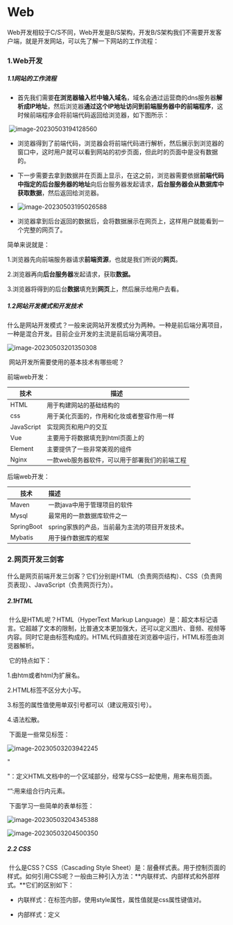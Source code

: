 # Web

​		Web开发相较于C/S不同，Web开发是B/S架构，开发B/S架构我们不需要开发客户端，就是开发网站，可以先了解一下网站的工作流程：

### 1.Web开发

##### 1.1网站的工作流程

+ 首先我们需要**在浏览器输入栏中输入域名**，域名会通过运营商的dns服务器**解析成IP地址**，然后浏览器**通过这个IP地址访问到前端服务器中的前端程序**，这时候前端程序会将前端代码返回给浏览器，如下图所示：

​		![image-20230503194128560](http://typora-img-zhangle.superaiclub.com/javaStudyImg/image-20230503194128560.png)

+ 浏览器得到了前端代码，浏览器会将前端代码进行解析，然后展示到浏览器的窗口中，这时用户就可以看到网站的初步页面，但此时的页面中是没有数据的。

+ 下一步需要去拿到数据并在页面上显示，在这之前，浏览器需要依据**前端代码中指定的后台服务器的地址**向后台服务器发起请求，**后台服务器会从数据库中获取数据**，然后返回给浏览器。
+ ![image-20230503195026588](http://typora-img-zhangle.superaiclub.com/javaStudyImg/image-20230503195026588.png)
+ 浏览器拿到后台返回的数据后，会将数据展示在网页上，这样用户就能看到一个完整的网页了。

简单来说就是：

1.浏览器先向前端服务器请求**前端资源**，也就是我们所说的**网页**。

2.浏览器再向**后台服务器**发起请求，获取**数据。**

3.浏览器将得到的后台**数据**填充到**网页**上，然后展示给用户去看。

##### 1.2网站开发模式和开发技术

​		什么是网站开发模式？一般来说网站开发模式分为两种。一种是前后端分离项目，一种是混合开发。目前企业开发的主流是前后端分离项目。

![image-20230503201350308](http://typora-img-zhangle.superaiclub.com/javaStudyImg/image-20230503201350308.png)

​		网站开发所需要使用的基本技术有哪些呢？

前端web开发：

| 技术       | 描述                                          |
| ---------- | --------------------------------------------- |
| HTML       | 用于构建网站的基础结构的                      |
| css        | 用于美化页面的，作用和化妆或者整容作用一样    |
| JavaScript | 实现网页和用户的交互                          |
| Vue        | 主要用于将数据填充到html页面上的              |
| Element    | 主要提供了一些非常美观的组件                  |
| Nginx      | 一款web服务器软件，可以用于部署我们的前端工程 |

后端web开发：

| 技术       | 描述                                           |
| ---------- | :--------------------------------------------- |
| Maven      | 一款java中用于管理项目的软件                   |
| Mysql      | 最常用的一款数据库软件之一                     |
| SpringBoot | spring家族的产品，当前最为主流的项目开发技术。 |
| Mybatis    | 用于操作数据库的框架                           |

### 2.网页开发三剑客

​		什么是网页前端开发三剑客？它们分别是HTML（负责网页结构）、CSS（负责网页表现）、JavaScript（负责网页行为）。

##### 2.1HTML

​		什么是HTML呢？HTML（HyperText Markup Language）是：超文本标记语言。它超越了文本的限制，比普通文本更加强大，还可以定义图片、音频、视频等内容。同时它是由标签构成的。HTML代码直接在浏览器中运行，HTML标签由浏览器解析。

​		它的特点如下：

1.由htm或者html为扩展名。

2.HTML标签不区分大小写。

3.标签的属性值使用单双引号都可以（建议用双引号）。

4.语法松散。

​		下面是一些常见标签：

![image-20230503203942245](http://typora-img-zhangle.superaiclub.com/javaStudyImg/image-20230503203942245.png)

"<div>"：定义HTML文档中的一个区域部分，经常与CSS一起使用，用来布局页面。

“<span>”:用来组合行内元素。

​		下面学习一些简单的表单标签：

![image-20230503204345388](http://typora-img-zhangle.superaiclub.com/javaStudyImg/image-20230503204345388.png)

![image-20230503204500350](http://typora-img-zhangle.superaiclub.com/javaStudyImg/image-20230503204500350.png)

##### 2.2 CSS

​		什么是CSS？CSS（Cascading Style Sheet）是：层叠样式表。用于控制页面的样式。如何引用CSS呢？一般由三种引入方法：**内联样式、内部样式和外部样式。**它们的区别如下：

+ 内联样式：在标签内部，使用style属性，属性值就是css属性键值对。

+ 内部样式：定义<style>标签，在标签内部定义css样式。

+ 外部样式：定义<link>标签，引入外部的css文件。

![image-20230503204954425](http://typora-img-zhangle.superaiclub.com/javaStudyImg/image-20230503204954425.png)

​		那么什么又是CSS选择器呢？这是选取需设置样式的元素。选择器也有三种，它们分别是元素选择器，id选择器和类选择器。其实这三种选择器的优先级是：**元素选择器>类选择器>id选择器**，它们的格式如下：

![image-20230503205554212](http://typora-img-zhangle.superaiclub.com/javaStudyImg/image-20230503205554212.png)

##### 2.3 JavaScript

​		什么是JavaScript? JS（简称）是一门跨平台、面向对象的脚本语言。它是用来控制网页行为的，它可以使网页进行交互。需要注意的是，**JavaScript 和 Java 是完全不同的语言，不论是概念还是设计。但是基础语法类似。**

​		JS的引入方式有两种，分别是内部脚本和外部脚本，特点如下：

+ 内部脚本将JS定义在HTML页面中，JavaScript代码必须位于<script></script>标签内，在HTML文档中，可以在任意位置放置任意数量的<script>标签，一般会将脚本置于<body>元素的底部，可改善网页显示速度。

+ 外部脚本就是将JS代码定义在外部JS文件中，然后引入HTML页面中。外部JS文件中，只包含JS代码，不包含<script>标签，**并且<script>标签不能自闭合。**

​		JavaScript与Java的书写语法基本相同，不同的地方在于JS代码每行结尾的分号可有可无（但建议加上）。JS有三种输出的方式可以用作在网页中输出语句。

![image-20230503211225352](http://typora-img-zhangle.superaiclub.com/javaStudyImg/image-20230503211225352.png)

​		JS中的变量，JavaScript是一门**弱类型语言**，**所以变量可以存放不同类型的值**，JS用**var**关键字来声明变量。

```html
var a = 20;
a = "张三";
```

变量名要遵守一下规则：

1.组成字符可以是任何字母、数字、下划线（_）或美元符号（$）。

2.数字不能开头。

3.建议使用驼峰命名。

​		**注意：**lECMAScript 6新增了let关键字来定义变量。它的用法类似于 var，但是所声明的变量，只在let关键字所在的代码块内有效，且不允许重复声明。lECMAScript 6新增了 const 关键字，用来声明一个只读的常量。一旦声明，常量的值就不能改变。

JavaScript中分为：**原始类型**和**引用类型。**

![image-20230503211912172](http://typora-img-zhangle.superaiclub.com/javaStudyImg/image-20230503211912172.png)

可以使用typeof运算符来获取数据类型：

```html
var a = 20;
alert(typeof  a);
```

JavaScript中的运算符和Java基本相同，不同的是多了一个”===“运算符，注意===运算符不会进行类型转换，而==运算符会进行类型转换。

![image-20230503212415598](http://typora-img-zhangle.superaiclub.com/javaStudyImg/image-20230503212415598.png)

### 3. JavaScript基本对象（二）

##### 3.1 JS函数

​		什么是JavaScript函数？JS中的函数被设计为可以执行特定任务的代码块，通过关键字function来定义，有两种定义函数的语法：

+ **第一种定义格式**

```js
function 函数名(参数1,参数2..){
    要执行的代码
}
```

**注意：**因为JS是弱数据类型的语言，所以它的函数中的形参，可以不需要声明数据类型；还有返回值也不需要声明类型，直接return就行。上述的只是定义函数，函数需要被调用才能执行，示例如下：

```js
		//第一种构造函数方法
        function add(a, b) {
            return a + b;
        }
		//调用函数
        var result = add(50, 30);
        alert(result);//浏览器弹框内容为80
```

+ **第二种定义格式**

```js
var functionName = function (参数1,参数2..){   
	//要执行的代码
}
```

```js
 		//第二种构造函数方法
        var add2 = function(a, b) {
            return a + b;
        }
        //调用函数
        const result2 = add2(55, 185);
        alert(result2);//弹框内容为240
```

​		如果我们在调用函数时，在参数后面再添加两个数，会发生什么呢？

```js
var result = add(10,20,30,40);//会发生什么？
```

​		用浏览器打开，发现没有错误，并且依然弹出30，这是为什么呢？因为在JavaScript中，**函数的调用只需要名称正确即可，不会管参数列表。**如上述案例，10传递给了变量a，20传递给了变量b,**30和40没有变量接受，但是不影响函数的正常调用。**

##### 3.2 JS对象

​		如果在学习使用JS时，有不懂的地方，可以打开[W3school在线学习文档](https://w0ww.w3school.com.cn/)，在里面学习。那么JS对象有哪些呢？JS对象在分类上可以分为3大类：基本对象、BOM对象（浏览器对象模型）、DOM（标签元素对象模型）三类。

基本对象包括：

![image-20230505110322820](http://typora-img-zhangle.superaiclub.com/javaStudyImg/image-20230505110322820.png)

BOM对象,主要是和浏览器相关的几个对象：

![image-20230505110522393](http://typora-img-zhangle.superaiclub.com/javaStudyImg/image-20230505110522393.png)

DOM对象，JavaScript中将html的每一个标签都封装成一个对象：

![image-20230505110538094](http://typora-img-zhangle.superaiclub.com/javaStudyImg/image-20230505110538094.png)

+ **基本对象–Array**

​		Array对象能用来定义数组，数组的定义有两种格式：

```js
//第一种
var 变量名 = new Array(元素列表); // var arr = new Array(1,2,3,4,);

//第二种
var 变量名 = [ 元素列表 ]; // var arr = [1,2,3,4];
```

JS和Java一样通过数组索引来获取数组中的元素，但和Java不同的是，JS中的数组是（**伪数组**），它相当于java中的集合，**数组中可以存储任意数据类型的值**，如下代码在浏览器中控制台输出的结果：

```js
var arr = [1, 2, 3, 4, 5];
arr[8] = true;
arr[12] = "你好";
console.log(arr)
```

![image-20230505112447300](笔记图片/image-20230505112447300.png)

​		Array作为一个对象，那么对象肯定是有属性和方法的，下面介绍一下Array的一些属性和方法，只需要留意一些常用的属性和方法：

属性：

| 属性   | 描述                         |
| :----- | :--------------------------- |
| length | 设置或返回数组中元素的数量。 |

方法：

| 方法方法  | 描述                                             |
| :-------- | :----------------------------------------------- |
| forEach() | 遍历数组中的每个有值得元素，并调用一次传入的函数 |
| push()    | 将新元素添加到数组的末尾，并返回新的长度         |
| splice()  | 从数组中删除元素                                 |

​		forEach()函数是用来遍历的，且forEach遍历时指挥遍历有值的元素，没有值的元素是不会输出的。使用这个方法需要传递一个函数，函数的形参就是遍历数组时的值，下面是修改前的遍历代码：

```js
//e是形参，接受的是数组遍历时的值
arr.forEach(function(e){
     console.log(e);
})
//ES6之后，引入了箭头函数的写法，类似Java中的lambda表达式
arr.forEach((e) => {
     console.log(e);
}) 
```

​		push（）函数用于向数组的末尾添加元素，并且返回添加后数组的长度。

​		splice()函数用来删除数组中的元素，函数中填入2个参数。splice（参数1：表示从哪个索引位置删除，参数2：表示删除元素的个数。

+ **基本对象–String对象**

​		String对象的创建方式有两种：

```js
//方式一  
var 变量名 = new String("…") ; // var str = new String("你好");
 //方式二
var 变量名 = "…" ; //var str = "你好";
```

​		当然String对象也提供了一些常用的属性和方法，如下表格式所示：

属性：

| 属性   | 描述               |
| ------ | ------------------ |
| length | 返回字符串的长度。 |

方法：

| 方法        | 描述                                     |
| ----------- | ---------------------------------------- |
| charAt()    | 返回在指定位置的字符。                   |
| indexOf()   | 检索字符串。                             |
| trim()      | 去除字符串两边的空格                     |
| substring() | 提取字符串中两个指定的索引号之间的字符。 |

​		解释上表方法的具体作用，length用于返回字符串的长度、charAt用于返回指定索引位置的字符，参数就是指定的索引、indexOf用于检索指定内容在字符串中的位置，参数就是指定的字符串、trim用于去除字符串两边的空格、substring用于截取字符串，它有两个参数，substring（参数1：表示从那个索引位置（包含）开始截取，参数2：表示到那个索引位置（不包含）结束）

+ **基本对象–JSON对象**

  在JavaScript中自定义对象特别简单，它的语法格式如下：

```js
var 对象名 = {
    属性名1: 属性值1, 
    属性名2: 属性值2,
    属性名3: 属性值3,
    函数名称: function(形参列表){}
};
```

​		我们可以通过“对象名.属性名”来调用属性；或者通过“对象名.函数名”调用函数。下面我们在JavaScript中自定义一个对象并且在控制台输出它的属性和函数：

```js
<script>
    //自定义对象
    var user = {
        name: "Tom",
        age: 10,
        gender: "male",
        eat: function(){
             console.log("用膳~");
         }
    }

    console.log(user.name);
    user.eat();
<script>
```

![image-20230505142549365](笔记图片/image-20230505142549365.png)

​		那什么是JSON对象？JSON对象：**J**ava**S**cript **O**bject **N**otation，JavaScript对象标记法。是通过JavaScript标记法书写的文本。格式需要注意**key必须使用引号并且是双引号标记，value可以是任意数据类型。**其格式如下：

```js
{	//注意key必须要用双引号包裹，用单引号则会解析错误
    "key":value,
    "key":value,
    "key":value
}
```

​		那么用JSON这种数据格式存储数据有什么用呢？**它经常用来作为前后台交互的数据载体**，那为什么不用XML格式来进行传输数据呢？因为**XML格式传输数据有一些缺点**：1、标签需要编写双份，占用带宽，浪费资源2、解析繁琐。

​		现在新建一个html文件，再新建一个js脚本文件，将其引入到html中，在js中用JSON格式创建一个对象，输出这个对象的名字，看一下会发生什么。

```js
var JSONstr = '{ "name": "张三", "age": 22, "address": "深圳", "weight": "62" }';
alert(JSONstr.name);
```

![image-20230505145312470](笔记图片/image-20230505145312470.png)

​		为什么会显示名字未定义？**因为上述是一个json字符串，不是json对象，所以需要借助下面函数来进行json字符串和json对象的转换。**

```js
var Object = JSON.parse(JSONstr);
alert(Object.name);
```

![image-20230505145700797](笔记图片/image-20230505145700797.png)

​		同样我们可以通过stringify（）函数将json对象再次转换成字符串，代码如下：

```js
alert(JSON.stringify(Object));
```

![image-20230505145903891](笔记图片/image-20230505145903891.png)

+ **BOM对象**

​		什么是BOM对象？BOM的全称是**B**rowser **O**bject **M**odel,翻译过来是浏览器对象模型。也就是JavaScript将浏览器的各个组成部分封装成了对象。方便我们操作浏览器的部分功能，可以通过操作BOM对象的相关属性或者函数来完成。例如：现在需要将浏览器的地址改为`http://www.baidu.com`,就可以通过BOM中提供的location对象的href属性来完成，代码如下：`location.href='http://www.baidu.com'`

BOM中提供了五个对象：

| 对象名称  | 描述           |
| :-------- | :------------- |
| Window    | 浏览器窗口对象 |
| Navigator | 浏览器对象     |
| Screen    | 屏幕对象       |
| History   | 历史记录对象   |
| Location  | 地址栏对象     |

​		上面这五个对象对应的关系如下图所示：

![image-20230505150517308](笔记图片/image-20230505150517308.png)

* BOM–Window对象

​		window对象指的是浏览器窗口对象，是JavaScript的全部对象，所以对于window对象，我们可以直接使用，并且对于window对象的方法和属性，是可以省略window.例如：我们之前学习的alert()函数其实是属于window对象的,其完整的代码如下：

```js
window.alert('hello');//window.可以省略，如下
alert("hello");
```

​		所以对于window对象的属性和方法，一般都是采用简写的方式。window提供了很多属性和方法，下表列出了常用属性和方法.

window对象提供了获取其他BOM对象的属性：

| 属性      | 描述                  |
| --------- | --------------------- |
| history   | 用于获取history对象   |
| location  | 用于获取location对象  |
| Navigator | 用于获取Navigator对象 |
| Screen    | 用于获取Screen对象    |

​		也就是说我们要使用location对象，只需要通过代码`window.location`或者简写`location`即可使用

window也提供了一些常用的函数，如下表格所示：

| 函数          | 描述                                               |
| ------------- | -------------------------------------------------- |
| alert()       | 显示带有一段消息和一个确认按钮的警告框。           |
| comfirm()     | 显示带有一段消息以及确认按钮和取消按钮的对话框。   |
| setInterval() | 按照指定的周期（以毫秒计）来调用函数或计算表达式。 |
| setTimeout()  | 在指定的毫秒数后调用函数或计算表达式。             |

​		comfirm（）相较于alert（），它多了一个确认按钮和取消按钮，并且当用户点击确认时，会返回true；当用户点击取消时会返回false，利用返回值可以决定页面的后续操作。

​		**setInterval(fn,毫秒值)**：定时器，用于周期性的执行某个功能，并且是**循环执行**。该函数需要传递2个参数：

1、fn:函数，需要周期性执行的功能代码。

2、毫秒值：间隔时间。

代码如下：

~~~js
//定时器 - setInterval -- 周期性的执行某一个函数
var i = 0;
setInterval(function(){
     i++;
     console.log("定时器执行了"+i+"次");
},2000);
~~~

​		刷新页面，浏览器每个一段时间都会在控制台输出，结果如下：

![image-20230505154910849](笔记图片/image-20230505154910849.png) 

​		**setTimeout(fn,毫秒值)** ：定时器，只会在一段时间后**执行一次功能**。参数和上述setInterval一致。代码如下：

~~~js
//定时器 - setTimeout -- 延迟指定时间执行一次 
setTimeout(function(){
	alert("JS");
},3000);
~~~

浏览器打开，3s后弹框，关闭弹框，就再也不会弹框了。

* BOM–Navigator对象
* BOM–Screen对象
* BOM–History对象
* BOM–Location对象

​		location是指代浏览器的地址栏对象，这个对象一般常用的是href属性，用于获取或者设置浏览器的地址信息，添加如下代码：

~~~js
//获取浏览器地址栏信息
alert(location.href);
//设置浏览器地址栏信息
location.href = "https://www.baidu.com";
~~~

浏览器效果如下：首先弹框展示浏览器地址栏信息，关闭弹框后会跳转到百度首页。

+ **DOM对象**

​		什么是DOM对象？DOM对象全称是**D**ocument **O**bject **M**odel 文档对象模型。也就是 JavaScript 将 HTML 文档的各个组成部分封装为对象。DOM和XML类似的点在于读取时需要解析，XML文档中的标签需要自己写代码解析，而HTML文档由浏览器解析，封装的对象如下：

- Document：整个文档对象
- Element：元素对象
- Attribute：属性对象
- Text：文本对象
- Comment：注释对象

如下图，左边是 HTML 文档内容，右边是 DOM 树，学习DOM技术有什么用呢？主要作用有1.改变 HTML 元素的内容。2.改变 HTML 元素的样式（CSS）。3.对 HTML DOM 事件作出反应。4.添加和删除 HTML 元素。

![image-20230505154904670](笔记图片/image-20230505154904670.png)

​		上面了解到了DOM的作用时通过修改HTML元素的内容和样式来实现页面的动态效果，那么操作DOM对象的前提是要获取到元素对象，再进行操作。那么我们应该如何拿到标签对象呢？又应该如何去操作标签对象的属性呢？

​		**HTML中的Element对象可以通过Document对象获取，而Document对象是通过window对象获取的。**document对象提供的用于获取Element元素对象的api如下表所示：

| 函数                              | 描述                                     |
| --------------------------------- | ---------------------------------------- |
| document.getElementById()         | 根据id属性值获取，返回单个Element对象    |
| document.getElementsByTagName()   | 根据标签名称获取，返回Element对象数组    |
| document.getElementsByName()      | 根据name属性值获取，返回Element对象数组  |
| document.getElementsByClassName() | 根据class属性值获取，返回Element对象数组 |

​		OK，现在我们拿到了对象或者对象数组，应该如何操作呢？通过查询文档资料，可以得知需要用到div标签对象的innerHTML属性来修改标签的内容。如果有多个div标签的话，则通过索引确定对应的标签，以修改内容，举个例子：

```js
var divs = document.getElementsByClassName('cls');
var div1 = divs[0];

div1.innerHTML = "ojbk";
```

##### 3.3DOM案例

​		现在有一些需求，要求利用DOM来实现：

1.点亮灯泡（获取图片标签，切换图片）

2.将所有的div标签的标签体内容后面加上：（红色）very good  （获取div标签，在后面加上新内容）

3.使所有的复选框呈现被选中的状态（获取复选框对象，设置checked为true）

```html
<!DOCTYPE html>
<html lang="en">
<head>
    <meta charset="UTF-8">
    <meta http-equiv="X-UA-Compatible" content="IE=edge">
    <meta name="viewport" content="width=device-width, initial-scale=1.0">
    <title>JS-对象-DOM-案例</title>
</head>

<body>
    <img id="h1" src="img/off.gif">  <br><br>

    <div class="cls">传智教育</div>   <br>
    <div class="cls">黑马程序员</div>  <br>

    <input type="checkbox" name="hobby"> 电影
    <input type="checkbox" name="hobby"> 旅游
    <input type="checkbox" name="hobby"> 游戏
</body>

<script>
    //1. 点亮灯泡 : src 属性值
    var img = document.getElementById('h1');
    img.src = "img/on.gif";


    //2. 将所有div标签的内容后面加上: very good (红色字体) -- <font color='red'></font>
    var divs = document.getElementsByTagName('div');
    for (let i = 0; i < divs.length; i++) {
        const div = divs[i];
        div.innerHTML += "<font color='red'>very good</font>"; 
    }


    // //3. 使所有的复选框呈现选中状态
    var ins = document.getElementsByName('hobby');
    for (let i = 0; i < ins.length; i++) {
        const check = ins[i];
        check.checked = true;//选中
    }

</script>
</html>
```

##### 3.4 JavaScript事件

​		如下图所示的百度注册页面，当用户输入完内容，百度可以自动提示用户名已经存在还是可以使用。那么百度是怎么知道用户名输入完了呢？这就需要用到JavaScript中的事件了。

![image-20230505163545897](笔记图片/image-20230505163545897.png) 

​		什么是事件呢？HTML事件是发生在HTML元素上的 “事情”，例如：

- 按钮被点击
- 鼠标移到元素上
- 输入框失去焦点
- ........

​		而我们可以给这些事件绑定函数，当事件触发时，可以自动的完成对应的功能。这就是**事件监听**。例如：对于百度注册页面，我们给用户名输入框的失去焦点事件绑定函数，当我们用户输入完内容，在标签外点击了鼠标，对于用户名输入框来说，失去焦点，然后执行绑定的函数，函数进行用户名内容的校验等操作。JavaScript事件是js非常重要的一部分，接下来我们进行事件的学习。那么我们对于JavaScript事件需要学习哪些内容呢？我们得知道有哪些常用事件，然后我们得学会如何给事件绑定函数。所以主要围绕两点来学习：

- 事件绑定
- 常用事件

​		在JS中，对于事件的绑定，有两种方式：

1.通过html标签中的事件属性进行绑定

- 例如一个按钮，我们对于按钮可以绑定单机事件，可以借助标签的onclick属性，属性值指向一个函数。

  示例如下：

  ~~~html
  <input type="button" id="btn1" value="事件绑定1" onclick="on()">
  ~~~

  onclick绑定了on函数，但还没有on函数，所以需要创建该函数，代码如下：

  ~~~html
  <script>
      function on(){
          alert("按钮1被点击了...");
      }
  </script>
  ~~~

  浏览器打开，然后点击按钮，弹框如下：

  ![image-20230505164021678](笔记图片/image-20230505164021678.png) 

  

- 方式2：通过DOM中Element元素的事件属性进行绑定

  html中的标签被加载成element对象，所以也可以通过element对象的属性来操作标签的属性。此时我们再次添加一个按钮，代码如下：

  ~~~html
  <input type="button" id="btn2" value="事件绑定2">
  ~~~

  可以先通过id属性获取按钮对象，然后操作对象的onclick属性来绑定事件，代码如下：

  ~~~js
  document.getElementById('btn2').onclick = function(){
      alert("按钮2被点击了...");
  }
  ~~~

  浏览器刷新页面，点击第二个按钮，弹框如下：

  ![image-20230505164027034](笔记图片/image-20230505164027034.png) 

**需要注意的是：事件绑定的函数，只有在事件被触发时，函数才会被调用。**

​		在JS中有许多事件，上面的onclick只是最常见的事件之一，哪还有哪些常用的事件呢？如下：

| 事件属性名  | 说明                     |
| ----------- | ------------------------ |
| onclick     | 鼠标单击事件             |
| onblur      | 元素失去焦点             |
| onfocus     | 元素获得焦点             |
| onload      | 某个页面或图像被完成加载 |
| onsubmit    | 当表单提交时触发该事件   |
| onmouseover | 鼠标被移到某元素之上     |
| onmouseout  | 鼠标从某元素移开         |

##### 3.5DOM案例增强

现在需求如下：

1. 点击 “点亮”按钮 点亮灯泡，点击“熄灭”按钮 熄灭灯泡。
2. 输入框鼠标聚焦后，展示小写；鼠标离焦后，展示大写。
3. 点击 “全选”按钮使所有的复选框呈现被选中的状态，点击 “反选”按钮使所有的复选框呈现取消勾选的状态。

代码如下：

```html
<!DOCTYPE html>
<html lang="en">
<head>
    <meta charset="UTF-8">
    <meta http-equiv="X-UA-Compatible" content="IE=edge">
    <meta name="viewport" content="width=device-width, initial-scale=1.0">
    <title>JS-事件-案例</title>
</head>
<body>

    <img id="light" src="img/off.gif"> <br>

    <input type="button" value="点亮" onclick="on()"> 
    <input type="button"  value="熄灭" onclick="off()">
    
    <br> <br>
    <input type="text" id="name" value="ITCAST" onfocus="lower()" onblur="upper()">
    <br> <br>

    <input type="checkbox" name="hobby"> 电影
    <input type="checkbox" name="hobby"> 旅游
    <input type="checkbox" name="hobby"> 游戏
    <br>
    <input type="button" value="全选" onclick="checkAll()"> 
    <input type="button" value="反选" onclick="reverse()">
</body>
<script>
    //1. 点击 "点亮" 按钮, 点亮灯泡; 点击 "熄灭" 按钮, 熄灭灯泡; -- onclick
    function on(){
        //a. 获取img元素对象
        var img = document.getElementById("light");

        //b. 设置src属性
        img.src = "img/on.gif";
    }

    function off(){
        //a. 获取img元素对象
        var img = document.getElementById("light");

        //b. 设置src属性
        img.src = "img/off.gif";
    }

    //2. 输入框聚焦后, 展示小写; 输入框离焦后, 展示大写; -- onfocus , onblur
    function lower(){//小写
        //a. 获取输入框元素对象
        var input = document.getElementById("name");

        //b. 将值转为小写
        input.value = input.value.toLowerCase();
    }

    function upper(){//大写
        //a. 获取输入框元素对象
        var input = document.getElementById("name");

        //b. 将值转为大写
        input.value = input.value.toUpperCase();
    }

    //3. 点击 "全选" 按钮使所有的复选框呈现选中状态 ; 点击 "反选" 按钮使所有的复选框呈现取消勾选的状态 ; -- onclick
    function checkAll(){
        //a. 获取所有复选框元素对象
        var hobbys = document.getElementsByName("hobby");

        //b. 设置选中状态
        for (let i = 0; i < hobbys.length; i++) {
            const element = hobbys[i];
            element.checked = true;
        }
    }
    
    function reverse(){
        //a. 获取所有复选框元素对象
        var hobbys = document.getElementsByName("hobby");

        //b. 设置未选中状态
        for (let i = 0; i < hobbys.length; i++) {
            const element = hobbys[i];
            element.checked = false;
        }
    }

</script>
</html>
```

### 4.Vue

​		什么是Vue？在了解Vue之前，需要引入一种叫做MVVM的前端开发思想，这种思想可以让开发者更加关注数据，而非数据绑定到视图这种机械化的操作。那么什么是MVVM思想呢？

**MVVM:其实是Model-View-ViewModel的缩写**，有3个单词，具体释义如下：

- Model: 数据模型，特指前端中通过请求从后台获取的数据
- View: 视图，用于展示数据的页面，可以理解成我们的html+css搭建的页面，但是没有数据
- ViewModel: 数据绑定到视图，负责将数据（Model）通过JavaScript的DOM技术，将数据展示到视图（View）上

如图所示就是MVVM开发思想的含义：

![image-20230505165551385](笔记图片/image-20230505165551385.png) 

​		基于上述的MVVM思想，其中的Model我们可以通过Ajax来发起请求从后台获取;对于View部分，我们将来会学习一款ElementUI框架来替代HTML+CSS来更加方便的搭建View;而今天我们要学习的就是侧重于ViewModel部分开发的vue前端框架，用来替代JavaScript的DOM操作，让数据展示到视图的代码开发变得更加的简单。可以简单到什么程度呢？可以参考下图对比：

![1668858213508](../../software/verysync/JavaWeb/Web/day02-JavaScript-Vue/讲义/assets/1668858213508.png)

​		OK，现在再来介绍一下Vue。

Vue.js（读音 /vjuː/, 类似于 **view**） 是一套构建用户界面的 **渐进式框架**。与其他重量级框架不同的是，Vue 采用自底向上增量开发的设计。Vue 的核心库只关注视图层，并且非常容易学习，非常容易与其它库或已有项目整合。Vue.js 的目标是通过尽可能简单的 API 实现**响应的数据绑定**和**组合的视图组件**。

##### 4.1 Vue入门

接下来通过一个vue的快速入门案例，来体验一下Vue。

第一步：在VS Code中创建名为12. Vue-快速入门.html的文件，并且在html文件同级创建js目录，将**/vue.js文件**目录下得vue.js拷贝到js目录，如下图所示：

![1668858952627](../../software/verysync/JavaWeb/Web/day02-JavaScript-Vue/讲义/assets/1668858952627.png) 

第二步：然后编写&lt;script&gt;标签来引入vue.js文件，代码如下：

~~~html
<script src="js/vue.js"></script>
~~~

第三步：在js代码区域定义vue对象,代码如下：

~~~html
<script>
    //定义Vue对象
    new Vue({
        el: "#app", //vue接管区域
        data:{
            message: "Hello Vue"
        }
    })
</script>
~~~

在创建vue对象时，有几个常用的属性：

- **el:**  用来指定哪儿些标签受 Vue 管理。 该属性取值 `#app` 中的 `app` 需要是受管理的标签的id属性值
- **data:** 用来定义数据模型。
- **methods:** 用来定义函数。

第四步：在html区域编写视图，其中{{}}是插值表达式，用来将vue对象中定义的model展示到页面上的

~~~html
<body>
    <div id="app">
        <input type="text" v-model="message">
        {{message}}
    </div>
</body>
~~~

浏览器打开效果如图所示：

![image-20230505172847971](笔记图片/image-20230505172847971.png) 

整体代码如下：

~~~html
<!DOCTYPE html>
<html lang="en">

<head>
    <meta charset="UTF-8">
    <meta http-equiv="X-UA-Compatible" content="IE=edge">
    <meta name="viewport" content="width=device-width, initial-scale=1.0">
    <title>测试</title>
    <script src="../js/vue.js"></script>
</head>

<body>

    <div id="app">
        <input type="text" v-model="message"> <br> {{message}}
    </div>

    <script>
        new Vue({
            el: "#app",
            data: {
                message: "你好嘻嘻"
            },

        })
    </script>
</body>

</html>
~~~

##### 4.2 Vue指令

在上述案例中，发现了html中输入了一个没有学过的属性`v-model`，这个就是vue的**指令**。

**指令：**HTML 标签上带有 v- 前缀的特殊属性，不同指令具有不同含义。例如：v-if，v-for…

在vue中，通过大量的指令来实现数据绑定到视图的，所以接下来我们需要学习vue的常用指令，如下表所示：

| **指令**  | **作用**                                            |
| --------- | --------------------------------------------------- |
| v-bind    | 为HTML标签绑定属性值，如设置  href , css样式等      |
| v-model   | 在表单元素上创建双向数据绑定                        |
| v-on      | 为HTML标签绑定事件                                  |
| v-if      | 条件性的渲染某元素，判定为true时渲染,否则不渲染     |
| v-else    |                                                     |
| v-else-if |                                                     |
| v-show    | 根据条件展示某元素，区别在于切换的是display属性的值 |
| v-for     | 列表渲染，遍历容器的元素或者对象的属性              |

######  **v-bind和v-model**

​		下面学习一下v-bind指令和v-model指令：

| **指令** | **作用**                                       |
| -------- | ---------------------------------------------- |
| v-bind   | 为HTML标签绑定属性值，如设置  href , css样式等 |
| v-model  | 在表单元素上创建双向数据绑定                   |

+ v-bind:  为HTML标签绑定属性值，如设置  href , css样式等。当vue对象中的数据模型发生变化时，标签的属性值会随之发生变化。

准备以下代码，用这两个指令绑定网址数据：

```html
<!DOCTYPE html>
<html lang="en">
<head>
    <meta charset="UTF-8">
    <meta http-equiv="X-UA-Compatible" content="IE=edge">
    <meta name="viewport" content="width=device-width, initial-scale=1.0">
    <title>Vue-指令-v-bind</title>
    <script src="js/vue.js"></script>
</head>
<body>
    <div id="app">

        <a >链接1</a>
        <a >链接2</a>

        <input type="text" >

    </div>
</body>
<script>
    //定义Vue对象
    new Vue({
        el: "#app", //vue接管区域
        data:{
           url: "https://www.baidu.com"
        }
    })
</script>
</html>
```

- 在上述的代码中，我们需要给&lt;a&gt;标签的href属性赋值，并且值应该来自于vue对象的数据模型中的url变量。所以编写如下代码：

  ~~~html
  <a v-bind:href="url">链接1</a>
  ~~~

  在上述的代码中，v-bind指令是可以省略的，但是:不能省略，所以第二个超链接的代码编写如下：

  ~~~html
  <a :href="url">链接2</a>
  ~~~

  浏览器打开，2个超链接都可以点击，然后跳转到百度去！效果如图所示：

  ![image-20230505174618142](笔记图片/image-20230505174618142.png) 

  

  **注意：html属性前面有:表示采用的vue的属性绑定！**

- v-model： 在表单元素上创建双向数据绑定。什么是双向？

  -  vue对象的data属性中的数据变化，视图展示会一起变化
  -  视图数据发生变化，vue对象的data属性中的数据也会随着变化。

  data属性中数据变化，我们知道可以通过赋值来改变，但是视图数据为什么会发生变化呢？**只有表单项标签！所以双向绑定一定是使用在表单项标签上的**。编写如下代码：

  ~~~html
  <input type="text" v-model="url">
  ~~~

  打开浏览器，我们修改表单项标签，发现vue对象data中的数据也发生了变化，如下图所示：

  ![image-20230505174626451](笔记图片/image-20230505174626451.png) 

  通过上图可以发现，只是改变了表单数据，那么我们之前超链接的绑定的数据值也发生了变化，为什么？

  就是因为v-model是双向绑定，在视图发生变化时，同时vue的data中的数据模型也会随着变化。那么这个在企业开发的应用场景是什么？

  **双向绑定的作用：可以获取表单的数据的值，然后提交给服务器**。

  

###### v-on

v-on: 用来给html标签绑定事件的。**需要注意的是如下2点**：

- v-on语法给标签的事件绑定的函数，必须是vue对象种声明的函数

- v-on语法绑定事件时，事件名相比较js中的事件名，没有on

  例如：在js中，事件绑定demo函数

  ~~~html
  <input onclick="demo()">
  ~~~

  vue中，事件绑定demo函数

  ~~~html
  <input v-on:click="demo()">
  ~~~

需要在vue对象的methods属性中定义事件绑定时需要的handle()函数，代码如下：

~~~js
 methods: {
        handle: function(){
           alert("你点我了一下...");
        }
}
~~~

然后给第一个按钮，通过v-on指令绑定单击事件，代码如下：

~~~html
 <input type="button" value="点我一下" v-on:click="handle()">
~~~

同样，v-on也存在简写方式，即v-on: 可以替换成@，所以第二个按钮绑定单击事件的代码如下：

~~~html
<input type="button" value="点我一下" @click="handle()">
~~~

完整代码如下：

~~~html
<!DOCTYPE html>
<html lang="en">
<head>
    <meta charset="UTF-8">
    <meta http-equiv="X-UA-Compatible" content="IE=edge">
    <meta name="viewport" content="width=device-width, initial-scale=1.0">
    <title>Vue-指令-v-on</title>
    <script src="js/vue.js"></script>
</head>
<body>
    <div id="app">

        <input type="button" value="点我一下" v-on:click="handle()">

        <input type="button" value="点我一下" @click="handle()">

    </div>
</body>
<script>
    //定义Vue对象
    new Vue({
        el: "#app", //vue接管区域
        data:{
           
        },
        methods: {
            handle: function(){
                alert("你点我了一下...");
            }
        }
    })
</script>
</html>
~~~

###### v-if和v-show

| 指令      | 描述                                                |
| --------- | --------------------------------------------------- |
| v-if      | 条件性的渲染某元素，判定为true时渲染,否则不渲染     |
| v-if-else |                                                     |
| v-else    |                                                     |
| v-show    | 根据条件展示某元素，区别在于切换的是display属性的值 |

​		下面直接通过代码来演示效果。在VS Code中创建名为15. Vue-指令-v-if和v-show.html的文件，提前准备好如下代码：

~~~html
<!DOCTYPE html>
<html lang="en">
<head>
    <meta charset="UTF-8">
    <meta http-equiv="X-UA-Compatible" content="IE=edge">
    <meta name="viewport" content="width=device-width, initial-scale=1.0">
    <title>Vue-指令-v-if与v-show</title>
    <script src="js/vue.js"></script>
</head>
<body>
    <div id="app">
        
        年龄<input type="text" v-model="age">经判定,为:
        <span>年轻人(35及以下)</span>
        <span>中年人(35-60)</span>
        <span>老年人(60及以上)</span>

        <br><br>
    </div>
</body>
<script>
    //定义Vue对象
    new Vue({
        el: "#app", //vue接管区域
        data:{
           age: 20
        },
        methods: {
            
        }
    })
</script>
</html>
~~~

​		其中采用了双向绑定到age属性，意味着我们可以通过表单输入框来改变age的值。

​		需求是当我们改变年龄时，需要动态判断年龄的值，呈现对应的年龄的文字描述。年轻人，我们需要使用条件判断`age<=35`,中年人我们需要使用条件判断`age>35 && age<60`,其他情况是老年人。所以通过v-if指令编写如下代码：

~~~html
年龄<input type="text" v-model="age">经判定,为:
<span v-if="age <= 35">年轻人(35及以下)</span>
<span v-else-if="age > 35 && age < 60">中年人(35-60)</span>
<span v-else>老年人(60及以上)</span>
~~~

​		浏览器打开测试效果如下图：

![image-20230505181645687](笔记图片/image-20230505181645687.png) 

​		v-show和v-if的作用效果是一样的，只是原理不一样。复制上述html代码，修改v-if指令为v-show指令，代码如下：

~~~html
年龄<input type="text" v-model="age">经判定,为:
<span v-show="age <= 35">年轻人(35及以下)</span>
<span v-show="age > 35 && age < 60">中年人(35-60)</span>
<span v-show="age >= 60">老年人(60及以上)</span>
~~~

​		打开浏览器，展示效果如下所示：

![image-20230505181651270](笔记图片/image-20230505181651270.png) 

​		可以发现，浏览器呈现的效果是一样的，但是浏览器中html源码不一样。v-if指令，不满足条件的标签代码直接没了，而v-show指令中，不满足条件的代码依然存在，只是添加了css样式来控制标签不去显示。

完整代码如下：

~~~html
<!DOCTYPE html>
<html lang="en">
<head>
    <meta charset="UTF-8">
    <meta http-equiv="X-UA-Compatible" content="IE=edge">
    <meta name="viewport" content="width=device-width, initial-scale=1.0">
    <title>Vue-指令-v-if与v-show</title>
    <script src="js/vue.js"></script>
</head>
<body>
    <div id="app">
        
        年龄<input type="text" v-model="age">经判定,为:
        <span v-if="age <= 35">年轻人(35及以下)</span>
        <span v-else-if="age > 35 && age < 60">中年人(35-60)</span>
        <span v-else>老年人(60及以上)</span>

        <br><br>

        年龄<input type="text" v-model="age">经判定,为:
        <span v-show="age <= 35">年轻人(35及以下)</span>
        <span v-show="age > 35 && age < 60">中年人(35-60)</span>
        <span v-show="age >= 60">老年人(60及以上)</span>

    </div>
</body>
<script>
    //定义Vue对象
    new Vue({
        el: "#app", //vue接管区域
        data:{
           age: 20
        },
        methods: {         
        }
    })
</script>
</html>
~~~

###### v-for

​		v-for: 从名字就能看出，这个指令是用来遍历的。其语法格式如下：

~~~html
<标签 v-for="变量名 in 集合模型数据">
    {{变量名}}
</标签>
~~~

​		需要注意的是：**需要循环那个标签，v-for 指令就写在那个标签上。**

​		有时我们遍历时需要使用索引，那么v-for指令遍历的语法格式如下：

~~~html
<标签 v-for="(变量名,索引变量) in 集合模型数据">
    <!--索引变量是从0开始，所以要表示序号的话，需要手动的加1-->
   {{索引变量 + 1}} {{变量名}}
</标签>
~~~

然后分别编写2种遍历语法，来遍历数组，展示数据，代码如下：

~~~html
<!DOCTYPE html>
<html lang="en">
<head>
    <meta charset="UTF-8">
    <meta http-equiv="X-UA-Compatible" content="IE=edge">
    <meta name="viewport" content="width=device-width, initial-scale=1.0">
    <title>Vue-指令-v-for</title>
    <script src="js/vue.js"></script>
</head>
<body>
    
    <div id="app">
     <div v-for="addr in addrs">{{addr}}</div>
     <hr>
     <div v-for="(addr,index) in addrs">{{index + 1}} : {{addr}}</div>
</div>
    
</body>
<script>
    //定义Vue对象
    new Vue({
        el: "#app", //vue接管区域
        data:{
           addrs:["北京", "上海", "西安", "成都", "深圳"]
        },
        methods: {  
        }
    })
</script>
</html>
~~~

浏览器打开，呈现如下效果：

![1668866805981](../../software/verysync/JavaWeb/Web/day02-JavaScript-Vue/讲义/assets/1668866805981.png) 

##### 4.3 Vue使用案例

+ 需求：

![image-20230505183023952](笔记图片/image-20230505183023952.png) 

​		如上图所示，我们提供好了数据模型，users是数组集合，提供了多个用户信息。然后我们需要将数据以表格的形式，展示到页面上，其中，性别需要转换成中文男女，等级需要将分数数值转换成对应的等级。

+ 分析：

​		首先肯定需要遍历数组的，所以需要使用v-for标签；然后每一条数据对应一行，所以v-for需要添加在tr标签上；其次我们需要将编号，所以需要使用索引的遍历语法；然后我们要将数据展示到表格的单元格中，所以我们需要使用{{}}插值表达式；最后，我们需要转换内容，所以我们需要使用v-if指令，进行条件判断和内容的转换。

步骤：

1.使用v-for的带索引方式添加到表格的&lt;tr&gt;标签上。

2.使用{{}}插值表达式展示内容到单元格。

3.使用索引+1来作为编号。

4.使用v-if来判断，改变性别和等级这2列的值。

+ 代码实现：

首先创建名为17. Vue-指令-案例.html的文件，提前准备如下代码：

~~~html
<!DOCTYPE html>
<html lang="en">
<head>
    <meta charset="UTF-8">
    <meta http-equiv="X-UA-Compatible" content="IE=edge">
    <meta name="viewport" content="width=device-width, initial-scale=1.0">
    <title>Vue-指令-案例</title>
    <script src="js/vue.js"></script>
</head>
<body>
    
    <div id="app">
        
        <table border="1" cellspacing="0" width="60%">
            <tr>
                <th>编号</th>
                <th>姓名</th>
                <th>年龄</th>
                <th>性别</th>
                <th>成绩</th>
                <th>等级</th>
            </tr>
        </table>

    </div>

</body>

<script>
    new Vue({
        el: "#app",
        data: {
            users: [{
                name: "Tom",
                age: 20,
                gender: 1,
                score: 78
            },{
                name: "Rose",
                age: 18,
                gender: 2,
                score: 86
            },{
                name: "Jerry",
                age: 26,
                gender: 1,
                score: 90
            },{
                name: "Tony",
                age: 30,
                gender: 1,
                score: 52
            }]
        },
        methods: {
            
        },
    })
</script>
</html>
~~~

然后在&lt;tr&gt;上添加v-for进行遍历，以及通过插值表达式{{}}和v-if指令来填充内容和改变内容，其代码如下：

~~~html
 <tr align="center" v-for="(user,index) in users">
     <td>{{index + 1}}</td>
     <td>{{user.name}}</td>
     <td>{{user.age}}</td>
     <td>
         <span v-if="user.gender == 1">男</span>
         <span v-if="user.gender == 2">女</span>
     </td>
     <td>{{user.score}}</td>
     <td>
         <span v-if="user.score >= 85">优秀</span>
         <span v-else-if="user.score >= 60">及格</span>
         <span style="color: red;" v-else>不及格</span>
     </td>
</tr>
~~~

其完整代码如下：

~~~html
<!DOCTYPE html>
<html lang="en">
<head>
    <meta charset="UTF-8">
    <meta http-equiv="X-UA-Compatible" content="IE=edge">
    <meta name="viewport" content="width=device-width, initial-scale=1.0">
    <title>Vue-指令-案例</title>
    <script src="js/vue.js"></script>
</head>
<body>
    
    <div id="app">
        
        <table border="1" cellspacing="0" width="60%">
            <tr>
                <th>编号</th>
                <th>姓名</th>
                <th>年龄</th>
                <th>性别</th>
                <th>成绩</th>
                <th>等级</th>
            </tr>

            <tr align="center" v-for="(user,index) in users">
                <td>{{index + 1}}</td>
                <td>{{user.name}}</td>
                <td>{{user.age}}</td>
                <td>
                    <span v-if="user.gender == 1">男</span>
                    <span v-if="user.gender == 2">女</span>
                </td>
                <td>{{user.score}}</td>
                <td>
                    <span v-if="user.score >= 85">优秀</span>
                    <span v-else-if="user.score >= 60">及格</span>
                    <span style="color: red;" v-else>不及格</span>
                </td>
            </tr>
        </table>

    </div>

</body>

<script>
    new Vue({
        el: "#app",
        data: {
            users: [{
                name: "Tom",
                age: 20,
                gender: 1,
                score: 78
            },{
                name: "Rose",
                age: 18,
                gender: 2,
                score: 86
            },{
                name: "Jerry",
                age: 26,
                gender: 1,
                score: 90
            },{
                name: "Tony",
                age: 30,
                gender: 1,
                score: 52
            }]
        },
        methods: {
            
        },
    })
</script>
</html>
~~~

##### 4.4 Vue的生命周期

​		什么是Vue的生命周期？这指的是vue对象从创建到销毁的过程。vue的生命周期包含8个阶段：每触发一个生命周期事件，会自动执行一个生命周期方法，这些生命周期方法也被称为钩子方法。其完整的生命周期如下图所示：

| 状态          | 阶段周期 |
| ------------- | -------- |
| beforeCreate  | 创建前   |
| created       | 创建后   |
| beforeMount   | 挂载前   |
| mounted       | 挂载完成 |
| beforeUpdate  | 更新前   |
| updated       | 更新后   |
| beforeDestroy | 销毁前   |
| destroyed     | 销毁后   |

​		下图是 Vue 官网提供的从创建 Vue 到效果 Vue 对象的整个过程及各个阶段对应的钩子函数：

![image-20230505183459673](笔记图片/image-20230505183459673.png)

​		其中我们需要重点关注的是**mounted,**其他的我们了解即可。

​		mounted：挂载完成，Vue初始化成功，HTML页面渲染成功。**以后我们一般用于页面初始化自动的ajax请求后台数据**

​		通过以下代码来演示钩子方法的效果，提前准备如下代码：

~~~html
<!DOCTYPE html>
<html lang="en">
<head>
    <meta charset="UTF-8">
    <meta http-equiv="X-UA-Compatible" content="IE=edge">
    <meta name="viewport" content="width=device-width, initial-scale=1.0">
    <title>Vue-指令-v-for</title>
    <script src="js/vue.js"></script>
</head>
<body>
    <div id="app">

    </div>
</body>
<script>
    //定义Vue对象
    new Vue({
        el: "#app", //vue接管区域
        data:{
           
        },
        methods: {
        }
    })
</script>
</html>
~~~

​		然后我们编写mounted声明周期的钩子函数，应该与**data和methods同级**，代码如下：

~~~html
<script>
    //定义Vue对象
    new Vue({
        el: "#app", //vue接管区域
        data:{
           
        },
        methods: {
            
        },
        mounted () {
            alert("vue挂载完成,发送请求到服务端")
        }
    })
</script>
~~~

​		浏览器打开，运行结果如下：我们发现，自动打印了这句话，因为页面加载完成，vue对象创建并且完成了挂在，此时自动触发mounted所绑定的钩子函数，然后自动执行，弹框。

![1668867458156](../../software/verysync/JavaWeb/Web/day02-JavaScript-Vue/讲义/assets/1668867458156.png) 

##### 4.5前端工程入门

​		前端工程化可以借助vue官方提供的Vue-cli脚手架来完成，它可以快速生成一个Vue的项目模板，Vue-cli脚手架主要提供以下功能：

- 统一的目录结构
- 本地调试
- 热部署
- 单元测试
- 集成打包上线

​		运行Vue-cli，必须需要依赖NodeJS，NodeJS是前端工程化依赖的环境。所以需要先安装NodeJS，然后才能安装Vue-cli。

+ 前端工程化入门

将环境和脚手架安装好后，可以通过vue-cli脚手架快速创建vue项目。

首先，需要在桌面创建vue文件夹，然后双击文件夹，来到地址目录，输入cmd，然后进入vue文件夹的cmd窗口界面，如下图所示：

![image-20230507212749577](笔记图片/image-20230507212749577.png)

然后进入如下界面：

![image-20230507212753070](笔记图片/image-20230507212753070.png)

然后在当前目录下，直接输入命令`vue ui`进入到vue的图形化界面，如下图所示：

![image-20230507212759197](笔记图片/image-20230507212759197.png) 

然后选择创建按钮，在vue文件夹下创建项目，如下图所示：

![image-20230507212803348](笔记图片/image-20230507212803348.png)

然后来到如下界面，进行vue项目的创建

![image-20230507212848509](笔记图片/image-20230507212848509.png)

然后预设模板选择手动，如下图所示：

 ![image-20230507212909696](笔记图片/image-20230507212909696.png) 

然后再功能页面开启路由功能，如下图所示：

![image-20230507212928062](笔记图片/image-20230507212928062.png) 

然后再配置页面选择语言版本和语法检查规范，如下图所示：

![image-20230507212932303](笔记图片/image-20230507212932303.png) 

然后创建项目，进入如下界面：

![image-20230507212936706](笔记图片/image-20230507212936706.png)

最后需要等待片刻，即可进入到创建创建成功的界面，如下图所示：

![image-20230507212941731](笔记图片/image-20230507212941731.png) 

 到此，vue项目创建结束。

+ **vue项目目录结构介绍**

vue项目的标准目录结构以及对应的解释如下图所示，前端开发的代码写在**src目录下**：

![image-20230510170019394](笔记图片/image-20230510170019394.png)

+ **运行vue项目**

​		在创建好vue项目后，我们该如何运行它呢？

1、通过**设置/用户设置/扩展/MPM**更改NPM默认配置，打开资源管理器下的NPm开关，再到下方开关打开服务器。

2、**通过命令行**开启服务器，在vue目录下，执行输入命令`npm run serve`即可，如果出现端口被占用导致服务器开启失败，可以在vue.js文件中添加新端口号，如下图:

![image-20230510170645945](笔记图片/image-20230510170645945.png)

![image-20230510170614735](笔记图片/image-20230510170614735.png)

##### 4.6Vue路由

​		什么是Vue路由？在上面制作的页面中，希望可以通过点击侧面的部门管理来显示部门管理的信息，点击员工管理即可显示员工信息。那么需要如何才能做到？这就需要用到Vue的路由了。首先我们需要**先安装vue-router插件**，可以通过如下命令：

~~~
npm install vue-router@3.5.1
~~~

**但是不需要安装，因为上面创建项目时，就勾选了路由功能，已经安装好了。**只需要在**src/router/index.js**文件中定义路由表，根据其提供的模板代码进行修改，最终代码如下：

```html
<template>
  <div id="app">
    <!-- {{message}} -->
    <!-- <element-view></element-view> -->
    <!-- <emp-view></emp-view> -->
    <router-view></router-view>
  </div>
</template>

<script>
// import EmpView from './views/tlias/EmpView.vue'
// import ElementView from './views/Element/ElementView.vue'
export default {
  components: { },
  data(){
    return {
      "message":"hello world"
    }
  }
}
</script>
<style>

</style>
```

##### 4.7部署前端工程

​		前端工程开发好了需要怎样发布呢？通过NPm中提供的build按钮来在工程目录下生成一个dist目录，在这个目录中存放需要发布的前端资源，然后通过nginx来发布。nginx: Nginx是一款轻量级的Web服务器/反向代理服务器及电子邮件（IMAP/POP3）代理服务器。其特点是占有内存少，并发能力强，在各大型互联网公司都有非常广泛的使用。

​		niginx在windows中的安装是比较方便的，直接解压即可。所以将nginx-1.22.0.zip压缩文件拷贝到**无中文的目录下**，直接解压即可，如下图所示就是nginx的解压目录以及目录结构说明：

![image-20230510201423245](笔记图片/image-20230510201423245.png)

**很明显，我们如果要发布，直接将资源放入到html目录中。**

​		发布完成后再进行部署就可以访问页面了，将之前打包的前端工程dist目录下得内容拷贝到nginx的html目录下，如下图所示：

![1669389950696](../../software/verysync/JavaWeb/Web/day03-Vue-Element/讲义/assets/1669389950696.png)

​		拷贝完成通过双击nginx下得nginx.exe文件来启动nginx，如下图所示：

![1669390029156](../../software/verysync/JavaWeb/Web/day03-Vue-Element/讲义/assets/1669390029156.png)

​		nginx服务器的端口号是80，所以启动成功之后，浏览器可以直接访问http://localhost:80 即可，其中80端口可以省略，其浏览器展示效果如图所示：

![image-20230510202016062](笔记图片/image-20230510202016062.png)

​		到此前端工程发布成功。

PS: 如果80端口被占用，我们需要通过**conf/nginx.conf**配置文件来修改端口号。如下图所示：

![image-20230510202011095](笔记图片/image-20230510202011095.png)



## 5.Vue组件库ElementUI

​		什么是Element组件库？Vue是侧重于VM开发的，而Element是侧重于V开发的前端框架。这是饿了么前端开发团队提供的一套基于Vue的网站组件库，可以用于其中的组件开发出精美的网页。

##### 5.1Elment入门

​		首先在VS Code的命令行输入“npm install element-ui@2.15.3 ”安装ElementUI组件库，然后在需要在main.js这个入口js文件中引入ElementUI的组件库，代码如下：

```js
import ElementUI from 'element-ui';
import 'element-ui/lib/theme-chalk/index.css';

Vue.use(ElementUI);
```

​		然后需要按照vue项目的开发规范，在src/views目录下创建一个vue组件文件，这个组件包括三个部分：模板、脚本、样式。如下：

```html
<template>

</template>

<script>
export default {

}
</script>

<style>

</style>
```

​		然后需要去ElementUI官网找到组件库，然后抄写代码。ElementView.vue组件文件整体代码如下：

```
<template>
    <div>
    <!-- Button按钮 -->
        <el-row>
            <el-button>默认按钮</el-button>
            <el-button type="primary">主要按钮</el-button>
            <el-button type="success">成功按钮</el-button>
            <el-button type="info">信息按钮</el-button>
            <el-button type="warning">警告按钮</el-button>
            <el-button type="danger">危险按钮</el-button>
        </el-row>

        <!-- Table表格 -->
        <el-table
        :data="tableData"
        style="width: 100%">
            <el-table-column
                prop="date"
                label="日期"
                width="180">
            </el-table-column>
            <el-table-column
                prop="name"
                label="姓名"
                width="180">
            </el-table-column>
            <el-table-column
                prop="address"
                label="地址">
            </el-table-column>
        </el-table>
    </div>
</template>

<script>
export default {
     data() {
        return {
          tableData: [{
            date: '2016-05-02',
            name: '王小虎',
            address: '上海市普陀区金沙江路 1518 弄'
          }, {
            date: '2016-05-04',
            name: '王小虎',
            address: '上海市普陀区金沙江路 1517 弄'
          }, {
            date: '2016-05-01',
            name: '王小虎',
            address: '上海市普陀区金沙江路 1519 弄'
          }, {
            date: '2016-05-03',
            name: '王小虎',
            address: '上海市普陀区金沙江路 1516 弄'
          }]
        }
      }
}
</script>

<style>

</style>
```

​		浏览器页面展示如下：

![image-20230510194722570](笔记图片/image-20230510194722570.png)

##### 5.2案例

​		参考以上所学并利用element组件制作如下页面：

![image-20230510195446206](笔记图片/image-20230510195446206.png)

数据Mock地址：http://yapi.smart-xwork.cn/mock/169327/emp/list，浏览器打开，数据格式如下图所示：

![image-20230510195504325](笔记图片/image-20230510195504325.png)

整个完整代码如下，不要能全部写出，能够看懂结构和内容即可。

```html
<template>
    <div>
        <!-- 设置最外层容器高度为700px,在加上一个很细的边框 -->
        <el-container style="height: 700px; border: 1px solid #eee">
            <el-header style="font-size:40px;background-color: rgb(238, 241, 246)">tlias 智能学习辅助系统</el-header>
            <el-container>
                <el-aside width="230px"  style="border: 1px solid #eee">
                     <el-menu :default-openeds="['1', '3']">
                        <el-submenu index="1">
                            <template slot="title"><i class="el-icon-message"></i>系统信息管理</template>
                          
                            <el-menu-item index="1-1">部门管理</el-menu-item>
                            <el-menu-item index="1-2">员工管理</el-menu-item>
                                         
                        </el-submenu>
                     </el-menu>
                </el-aside>
                <el-main>
                    <!-- 表单 -->
                    <el-form :inline="true" :model="searchForm" class="demo-form-inline">
                        <el-form-item label="姓名">
                            <el-input v-model="searchForm.name" placeholder="姓名"></el-input>
                        </el-form-item>
                        <el-form-item label="性别">
                            <el-select v-model="searchForm.gender" placeholder="性别">
                            <el-option label="男" value="1"></el-option>
                            <el-option label="女" value="2"></el-option>
                            </el-select>
                        </el-form-item>
                          <el-form-item label="入职日期">
                             <el-date-picker
                                v-model="searchForm.entrydate"
                                type="daterange"
                                range-separator="至"
                                start-placeholder="开始日期"
                                end-placeholder="结束日期">
                            </el-date-picker>
                        </el-form-item>
                        <el-form-item>
                            <el-button type="primary" @click="onSubmit">查询</el-button>
                        </el-form-item>
                    </el-form>
                    <!-- 表格 -->
                    <el-table :data="tableData">
                        <el-table-column prop="name"      label="姓名" width="180"></el-table-column>
                        <el-table-column prop="image"     label="图像" width="180">
                            <template slot-scope="scope">
                                <img :src="scope.row.image" width="100px" height="70px">
                            </template>
                        </el-table-column>
                        <el-table-column prop="gender"    label="性别" width="140">
                            <template slot-scope="scope">
                                {{scope.row.gender==1?"男":"女"}}
                            </template>
                        </el-table-column>
                        <el-table-column prop="job"       label="职位" width="140"></el-table-column>
                        <el-table-column prop="entrydate" label="入职日期" width="180"></el-table-column>
                        <el-table-column prop="updatetime" label="最后操作时间" width="230"></el-table-column>
                        <el-table-column label="操作" >
                            <el-button type="primary" size="mini">编辑</el-button>
                            <el-button type="danger" size="mini">删除</el-button>
                        </el-table-column>
                    </el-table>

                    <!-- Pagination分页 -->
                    <el-pagination
                        @size-change="handleSizeChange"
                        @current-change="handleCurrentChange"
                        background
                        layout="sizes,prev, pager, next,jumper,total"
                        :total="1000">
                    </el-pagination>
                </el-main>
            </el-container>
        </el-container>
    </div>
</template>

<script>
import axios from 'axios'
export default {
     data() {
      return {
        tableData: [
           
        ],
        searchForm:{
            name:'',
            gender:'',
            entrydate:[]
        }
      }
    },
    methods:{
        onSubmit:function(){
            console.log(this.searchForm);
        },
        handleSizeChange(val) {
            console.log(`每页 ${val} 条`);
        },
        handleCurrentChange(val) {
            console.log(`当前页: ${val}`);
        }
    },
    mounted(){
        axios.get("http://yapi.smart-xwork.cn/mock/169327/emp/list")
        .then(resp=>{
            this.tableData=resp.data.data;
        });
    }
}
</script>

<style>

</style>
```



### 6.Ajax

​		什么是Ajax技术？在了解Ajax之前先观察下面表格：

![image-20230507195957112](笔记图片/image-20230507195957112.png)

​		观察这个表格，可以看到页面中的表格应该来自于前端代码，但表格中的学生信息应该是来自后台，那么我们应该如何将后台数据展示在前端的表格中呢？因为涉及到前端程序和后端程序的交互，所以要用到Ajax技术。

​		**Ajax**: 全称**A**synchronous **J**ava**S**cript **A**nd XML，就是异步的JavaScript和XML。他有两个作用：1.与服务器进行数据交换：通过Ajax可以给服务器发送请求，并获取服务器响应的数据。2.异步交互：可以在**不重新加载整个页面**的情况下，与服务器交换数据并**更新部分网页**的技术，如：搜索联想、用户名是否可用的校验等等。

+ 第一个作用：与服务器进行交互

当前端资源被浏览器解析后，此时页面上是没有数据的，此时前端可以通过Ajax技术向后端服务器发起请求，后端服务器接收到请求后，会从数据库中获取到前端需要的资源，然后响应给前端，前端通过Vue技术将数据展示在前端页面上，此时用户看到的就是完整的页面了。过程类似于JavaSE中的网络编程技术。

+ 第二个作用：异步交互

异步交互就是指可以在**不重新加载整个页面**的情况下，与服务器交换数据并**更新部分页面**的技术。举个例子：在网页搜索信息时关联出来的提示。发送异步请求时浏览器页面可以做出其他操作，而发送同步请求时页面是不能做其他的操作的。

##### 6.1原生Ajax

​		下面通过代码来演示AJax的效果，已经事先准备好了后端服务器的地址：http://yapi.smart-xwork.cn/mock/169327/emp/list  我们只需在客户端中发送请求，请求成功发送至后台服务器，服务器再将数据返回。客户端的AJax代码共有四步。

第一步：首先在VS Code中创建AJAX的文件夹，并且创建名为01. Ajax-原生方式.html的文件，提供如下代码，**需要按钮绑定单击事件，我们希望点击按钮来发送ajax请求。**

第二步：创建XMLHttpRequest对象，用于和服务器交换数据，也是**原生Ajax请求的核心对象**，提供了各种方法。

第三步：**调用对象的open()方法**设置请求的参数信息，例如请求地址，请求方式。然后**调用send()方法向服务器发送请求。**

第四步：我们**通过绑定事件**的方式，来获取服务器响应的数据。完整代码如下：

```html
<!DOCTYPE html>
<html lang="en">
<head>
    <meta charset="UTF-8">
    <meta http-equiv="X-UA-Compatible" content="IE=edge">
    <meta name="viewport" content="width=device-width, initial-scale=1.0">
    <title>Ajax-原生</title>
</head>
<body>
    <input type="button" value="获取数据" onclick="getData()">

    <div id="div1"></div>
</body>
<script>
    function getData(){
        //通过Ajax动态加载数据
        //1.创建XMLHttpRequest对象
        var xhr = new XMLHttpRequest();

        //2.向服务器发送请求
        xhr.open('GET','http://yapi.smart-xwork.cn/mock/169327/emp/list');  //设置请求路径和请求方式
        xhr.send();

        //3.获取响应数据
        xhr.onreadystatechange = function(){
            if(xhr.readyState == 4 && xhr.status == 200) {
                document.getElementById("div1").innerHTML = xhr.responseText;
            }
        }
    }
</script>
</html>
```

##### 6.2 Axios

​		什么是Axios？这是一门更加简单的发送Ajax请求的技术 。Axios是对原生的AJAX进行封装，简化书写。Axios的使用也比较简单，首先在head标签的底部引入Axios文件：

```html
<script src="js/axios-0.18.0.js"></script>
```

然后使用Axios发送请求，它提供的api很多，不限于get、和post方法，代码如下：

```js
//发送get请求
axios({
    method:"get",
    url:"http://localhost:8080/ajax-demo1/aJAXDemo1?username=zhangsan"
}).then(function (resp){
    alert(resp.data);
})

//发送post请求
axios({
    method:"post",
    url:"http://localhost:8080/ajax-demo1/aJAXDemo1",
    data:"username=zhangsan"
}).then(function (resp){
    alert(resp.data);
});
```

##### 6.3Axios案例

需求：现在要基于Vue和Axios技术完成数据的动态加载，如下图所示：

![image-20230507203855108](笔记图片/image-20230507203855108.png)

​		其中数据是来自于后台程序的，地址是：http://yapi.smart-xwork.cn/mock/169327/emp/list

思路及代码如下：

1. 首先创建文件，提前准备基础代码，包括表格以及vue.js和axios.js文件的引入。
2. 我们需要在vue的mounted钩子函数中发送ajax请求，获取数据。
3. 拿到数据，数据需要绑定给vue的data属性。
4. 在&lt;tr&gt;标签上通过v-for指令遍历数据，展示数据。

```html
<!DOCTYPE html>
<html lang="en">
<head>
    <meta charset="UTF-8">
    <meta http-equiv="X-UA-Compatible" content="IE=edge">
    <meta name="viewport" content="width=device-width, initial-scale=1.0">
    <title>Ajax-Axios-案例</title>
    <!-- 1.引入axios的js文件 和vue的js -->
    <script src="js/axios-0.18.0.js"></script>
    <script src="js/vue.js"></script>
</head>
<body>
    <div id="app">
        <table border="1" cellspacing="0" width="60%">
            <tr >
                <th>编号</th>
                <th>姓名</th>
                <th>图像</th>
                <th>性别</th>
                <th>职位</th>
                <th>入职日期</th>
                <th>最后操作时间</th>
            </tr>
                                <!--用v-for循环拿到每个Json对象-->
            <tr align="center" v-for="(emp,index) in emps">
                <td>{{index + 1}}</td>
                <td>{{emp.name}}</td>
                <td>
                    <img :src="emp.image" width="70px" height="50px">
                </td>
                <td>
                    <span v-if="emp.gender == 1">男</span>
                    <span v-else>女</span>
                </td>
                <td>{{emp.job}}</td>
                <td>{{emp.entrydate}}</td>
                <td>{{emp.updatetime}}</td>
            </tr>
        </table>
    </div>
</body>
<script>
    new Vue({
       el: "#app", //接管HTML中div区域
       data: {
            emps: []
       },
       //使用钩子函数，页面加载完成，自动发送请求
       mounted() {
            //使用axios异步发送请求
            axios.get('http://yapi.smart-xwork.cn/mock/169327/emp/list').then((result) => {
                // alert(result.data.data);
                this.emps = result.data.data;
            });
       },
    });
</script>
</html>
```

